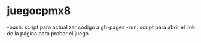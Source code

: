 # juegocpmx8


-push: script para actualizar código a gh-pages
-run: script para abrir el link de la página para probar el juego
 
